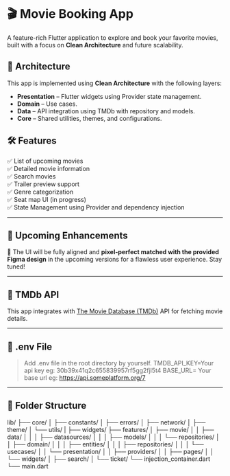 # 🎬 Movie Booking App

A feature-rich Flutter application to explore and book your favorite movies, built with a focus on **Clean Architecture** and future scalability.

## 🧱 Architecture

This app is implemented using **Clean Architecture** with the following layers:

- **Presentation** – Flutter widgets using Provider state management.
- **Domain** – Use cases.
- **Data** – API integration using TMDb with repository and models.
- **Core** – Shared utilities, themes, and configurations.

## 🛠 Features

✅ List of upcoming movies  
✅ Detailed movie information  
✅ Search movies  
✅ Trailer preview support  
✅ Genre categorization  
✅ Seat map UI (in progress)  
✅ State Management using Provider and dependency injection

---

## 🎯 Upcoming Enhancements

🚀 The UI will be fully aligned and **pixel-perfect matched with the provided Figma design** in the upcoming versions for a flawless user experience. Stay tuned!

---

## 🔗 TMDb API

This app integrates with [The Movie Database (TMDb)](https://www.themoviedb.org/) API for fetching movie details.

---

## 📱 .env File 

> Add .env file in the root directory by yourself.
> TMDB_API_KEY=Your api key eg: 30b39x41q2c655839957rf5gg2fjl5t4
> BASE_URL= Your base url eg: https://api.someplatform.org/7

---

## 📂 Folder Structure

lib/
├── core/
│   ├── constants/
│   ├── errors/
│   ├── network/
│   ├── theme/
│   └── utils/
|   ├── widgets/
├── features/
│   ├── movie/
│   │   ├── data/
│   │   │   ├── datasources/
│   │   │   ├── models/
│   │   │   └── repositories/
│   │   ├── domain/
│   │   │   ├── entities/
│   │   │   ├── repositories/
│   │   │   └── usecases/
│   │   └── presentation/
│   │       ├── providers/
│   │       ├── pages/
│   │       └── widgets/
│   ├── search/
│   └── ticket/
└── injection_container.dart
└── main.dart
